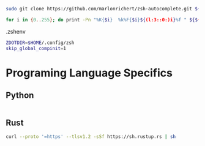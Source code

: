```bash
sudo git clone https://github.com/marlonrichert/zsh-autocomplete.git ${ZSH_CUSTOM:-~/.oh-my-zsh/custom}/plugins/zsh-autocomplete

```

```bash
for i in {0..255}; do print -Pn "%K{$i}  %k%F{$i}${(l:3::0:)i}%f " ${${(M)$((i%6)):#3}:+$'\n'}; done

```

.zshenv

```bash
ZDOTDIR=$HOME/.config/zsh
skip_global_compinit=1
```

# Programing Language Specifics

## Python

```bash

```

## Rust

```bash
curl --proto '=https' --tlsv1.2 -sSf https://sh.rustup.rs | sh
```
